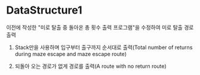 # DataStructure1
이전에 작성한 "미로 탈출 중 돌아온 총 횟수 출력 프로그램"을 수정하여 미로 탈출 경로 출력


1. Stack만을 사용하며 입구부터 출구까지 순서대로 출력(Total number of returns during maze escape and maze escape route)

2. 되돌아 오는 경로가 없게 경로를 출력(A route with no return route)
